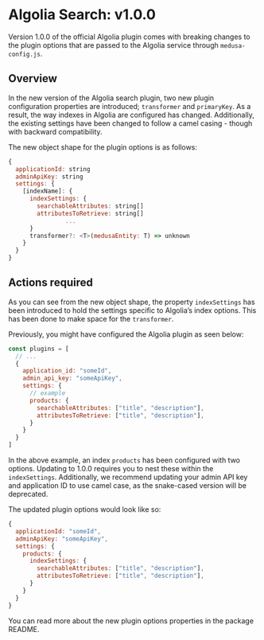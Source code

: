 # Algolia Search: v1.0.0

Version 1.0.0 of the official Algolia plugin comes with breaking changes to the plugin options that are passed to the Algolia service through `medusa-config.js`.

## Overview

In the new version of the Algolia search plugin, two new plugin configuration properties are introduced; `transformer` and `primaryKey`.  As a result, the way indexes in Algolia are configured has changed. Additionally, the existing settings have been changed to follow a camel casing - though with backward compatibility.

The new object shape for the plugin options is as follows:

```jsx
{
  applicationId: string
  adminApiKey: string
  settings: {
    [indexName]: {
      indexSettings: {
        searchableAttributes: string[]
        attributesToRetrieve: string[]
				...
      }
      transformer?: <T>(medusaEntity: T) => unknown
    }
  }
}
```

## Actions required

As you can see from the new object shape, the property `indexSettings` has been introduced to hold the settings specific to Algolia’s index options. This has been done to make space for the `transformer`. 

Previously, you might have configured the Algolia plugin as seen below:

```js title=medusa-config.js
const plugins = [
  // ...
  {
    application_id: "someId",
    admin_api_key: "someApiKey",
    settings: {
      // example
      products: {
        searchableAttributes: ["title", "description"],
        attributesToRetrieve: ["title", "description"],
      }
    }
  }
]
```

In the above example, an index `products` has been configured with two options. Updating to 1.0.0 requires you to nest these within the `indexSettings`. Additionally, we recommend updating your admin API key and application ID to use camel case, as the snake-cased version will be deprecated. 

The updated plugin options would look like so:

```jsx
{
  applicationId: "someId",
  adminApiKey: "someApiKey",
  settings: {
    products: {
      indexSettings: {
        searchableAttributes: ["title", "description"],
        attributesToRetrieve: ["title", "description"],
      }
    }
  }
}
```

You can read more about the new plugin options properties in the package README.